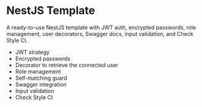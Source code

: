 # NestJS Template

A ready-to-use NestJS template with JWT auth, encrypted passwords, role management, user decorators, Swagger docs, input validation, and Check Style CI.

- JWT strategy
- Encrypted passwords
- Decorator to retrieve the connected user
- Role management
- Self-matching guard
- Swagger integration
- Input validation
- Check Style CI
